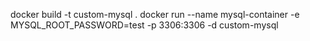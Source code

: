 docker build -t custom-mysql .
docker run --name mysql-container -e MYSQL_ROOT_PASSWORD=test -p 3306:3306 -d custom-mysql
